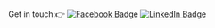 
Get in touch:👉
[![Facebook Badge](https://img.shields.io/badge/Facebook-Profile-informational?style=flat&logo=facebook&logoColor=48d1cc&color=48d1cc)](https://web.facebook.com/jonathanPdigay/)
[![LinkedIn Badge](https://img.shields.io/badge/LinkedIn-Profile-informational?style=flat&logo=linkedin&logoColor=48d1cc&color=48d1cc)](https://www.linkedin.com/in/digay/)
